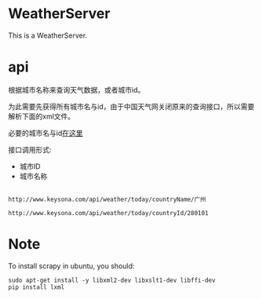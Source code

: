# WeatherServer
This is a WeatherServer.

# api
根据城市名称来查询天气数据，或者城市id。

为此需要先获得所有城市名与id，由于中国天气网关闭原来的查询接口，所以需要解析下面的xml文件。

必要的城市名与id[在这里](https://gist.githubusercontent.com/keysona/24b77360df35ac211d2be37f93c86932/raw/04eb7a5ef29e6383c50d92e16217c527a63133db/%25E5%259F%258E%25E5%25B8%2582%25E5%2590%258D%25E4%25B8%258Eid.xml)

接口调用形式:

- 城市ID
- 城市名称

    
```

http://www.keysona.com/api/weather/today/countryName/广州

http://www.keysona.com/api/weather/today/countryId/280101

```

# Note
To install scrapy in ubuntu, you should:
```
sudo apt-get install -y libxml2-dev libxslt1-dev libffi-dev
pip install lxml
```
